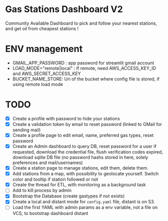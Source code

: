# Gas Stations Dashboard V2

Community Available Dashboard to pick and follow your nearest stations,
and get oil from cheapest stations !

# ENV management

- GMAIL_APP_PASSWORD : app password for streamlit gmail account
- LOAD_MODE="remote|local" : If remote, need AWS_ACCESS_KEY_ID and AWS_SECRET_ACCESS_KEY
- BUCKET_NAME_STORE: Uri of the bucket where config file is stored, if using remote load mode

# TODO

- [x] Create a profile with password to hide your stations
- [x] Create a validation token by email to reset password (linked to GMail for sending mail)
- [x] Create a profile page to edit email, name, preferred gas types, reset password
- [x] Create an Admin dashboard to query DB, reset password for a user if requested, download the credential file,
      flush verification codes expired, download sqlite DB file (no password hashs stored in here, solely preferences and mail/usernames)
- [x] Create a station page to manage stations, edit them, delete them.
- [x] Add stations from a map, with possibility to geolocate yourself. Switch color and tooltip if station followed or not
- [x] Create the thread for ETL, with monitoring as a background task
- [ ] Add to kill process by admin
- [x] Bootstrap the Database (create gastypes if not exists)
- [x] Create a local and distant mode for `config.yaml` file, distant is on S3.
- [ ] Load the first YAML with admin params as a env variable, not a file on VCS, to bootstrap dashboard distant
